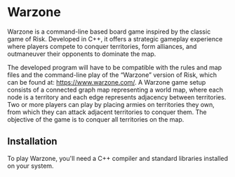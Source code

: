 # Warzone

Warzone is a command-line based board game inspired by the classic game of Risk. Developed in C++, it offers a strategic gameplay experience where players compete to conquer territories, form alliances, and outmaneuver their opponents to dominate the map.

The developed program will have to be compatible with the rules and map files and the command-line play of the “Warzone” version of
Risk, which can be found at: https://www.warzone.com/. A Warzone game setup consists of a connected graph
map representing a world map, where each node is a territory and each edge represents adjacency between
territories. Two or more players can play by placing armies on territories they own, from which they can attack
adjacent territories to conquer them. The objective of the game is to conquer all territories on the map. 

## Installation

To play Warzone, you'll need a C++ compiler and standard libraries installed on your system.
